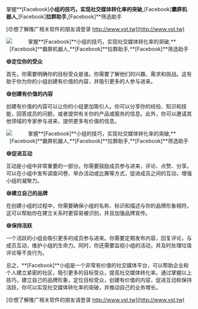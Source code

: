 掌握**[Facebook]**小组的技巧，实现社交媒体转化率的突破,**[Facebook]**霸屏机器人,**[Facebook]**拉群助手,**[Facebook]**筛选助手

[😍想了解推广相关软件的朋友请登录 http://www.vst.tw](http://www.vst.tw)

 <center><img src="https://vst.tw/MP4/tuiguang/png/1.png" alt="掌握**[Facebook]**小组的技巧，实现社交媒体转化率的突破,**[Facebook]**霸屏机器人,**[Facebook]**拉群助手,**[Facebook]**筛选助手"></center>

**😄定位你的受众**

首先，你需要明确你的目标受众是谁。你需要了解他们的兴趣、需求和挑战。这有助于你为你的小组创建有价值的内容，并吸引更多的人参与进来。

**😄创建有价值的内容**

创建有价值的内容可以让你的小组更加吸引人。你可以分享你的经验、知识和技能，回答成员的问题，或者提供有关你的产品或服务的信息。此外，你可以邀请其他领域的专家参与进来，提供更多有价值的信息。

 <center><img src="https://vst.tw/MP4/tuiguang/png/2.png" alt="掌握**[Facebook]**小组的技巧，实现社交媒体转化率的突破,**[Facebook]**霸屏机器人,**[Facebook]**拉群助手,**[Facebook]**筛选助手"></center>

**😄促进互动**

互动是小组中非常重要的一部分。你需要鼓励成员参与进来，评论、点赞、分享。可以在小组中发布调查问卷、举办活动或比赛等方式，促进成员之间的互动，增强小组的凝聚力。

**😄建立自己的品牌**

在创建小组的过程中，你需要确保小组的名称、标识和描述与你的品牌形象相符。这可以帮助你在建立关系时更容易被识别，并且加强品牌宣传。

**😄保持活跃**

一个活跃的小组会吸引更多的成员参与进来。你需要定期发布内容，回复评论，与成员互动，维护小组的生命力。同时，你还需要监视小组的活动，并及时处理垃圾评论等不良行为。

总之，**[Facebook]**小组是一个非常有价值的社交媒体平台，可以帮助企业和个人建立紧密的社区，吸引更多的目标受众，提高社交媒体转化率。通过掌握以上技巧，建立自己的品牌形象，定位目标受众，创建有价值的内容，促进互动和保持活跃，你可以实现社交媒体转化率的突破，并推动自己的业务增长。

[😍想了解推广相关软件的朋友请登录 http://www.vst.tw](http://www.vst.tw)



